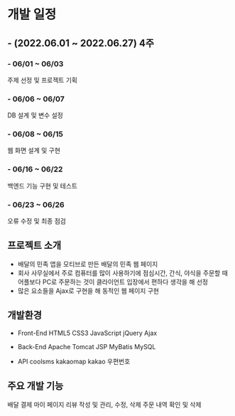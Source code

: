 # 개발 일정
## - (2022.06.01 ~ 2022.06.27) 4주

### - 06/01 ~ 06/03
주제 선정 및 프로젝트 기획

### - 06/06 ~ 06/07
DB 설계 및 변수 설정

### - 06/08 ~ 06/15
웹 화면 설계 및 구현

### - 06/16 ~ 06/22
백엔드 기능 구현 및 테스트

### - 06/23 ~ 06/26
오류 수정 및 최종 점검

## 프로젝트 소개
- 배달의 민족 앱을 모티브로 만든 배달의 민족 웹 페이지
- 회사 사무실에서 주로 컴퓨터를 많이 사용하기에 점심시간, 간식, 야식을 주문할 때 어플보다 PC로 주문하는 것이 클라이언트 입장에서 편하다 생각을 해 선정
- 많은 요소들을 Ajax로 구현을 해 동적인 웹 페이지 구현

## 개발환경
- Front-End
HTML5 CSS3 JavaScript jQuery Ajax

- Back-End
Apache Tomcat JSP MyBatis MySQL

- API
coolsms kakaomap kakao 우편번호

## 주요 개발 기능
배달 결제
마이 페이지 리뷰 작성 및 관리, 수정, 삭제
주문 내역 확인 및 삭제
